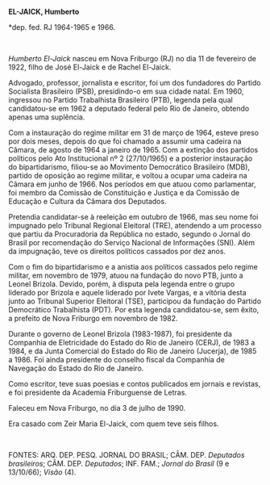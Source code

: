 **EL-JAICK, Humberto**

\*dep. fed. RJ 1964-1965 e 1966.

 

*Humberto El-Jaick* nasceu em Nova Friburgo (RJ) no dia 11 de fevereiro
de 1922, filho de José El-Jaick e de Rachel El-Jaick.

Advogado, professor, jornalista e escritor, foi um dos fundadores do
Partido Socialista Brasileiro (PSB), presidindo-o em sua cidade natal.
Em 1960, ingressou no Partido Trabalhista Brasileiro (PTB), legenda pela
qual candidatou-se em 1962 a deputado federal pelo Rio de Janeiro,
obtendo apenas uma suplência.

Com a instauração do regime militar em 31 de março de 1964, esteve preso
por dois meses, depois do que foi chamado a assumir uma cadeira na
Câmara, de agosto de 1964 a janeiro de 1965. Com a extinção dos partidos
políticos pelo Ato Institucional nº 2 (27/10/1965) e a posterior
instauração do bipartidarismo, filiou-se ao Movimento Democrático
Brasileiro (MDB), partido de oposição ao regime militar, e voltou a
ocupar uma cadeira na Câmara em junho de 1966. Nos períodos em que atuou
como parlamentar, foi membro da Comissão de Constituição e Justiça e da
Comissão de Educação e Cultura da Câmara dos Deputados.

Pretendia candidatar-se à reeleição em outubro de 1966, mas seu nome foi
impugnado pelo Tribunal Regional Eleitoral (TRE), atendendo a um
processo que partiu da Procuradoria da República no estado, segundo o
Jornal do Brasil por recomendação do Serviço Nacional de Informações
(SNI). Além da impugnação, teve os direitos políticos cassados por dez
anos.

Com o fim do bipartidarismo e a anistia aos políticos cassados pelo
regime militar, em novembro de 1979, atuou na fundação do novo PTB,
junto a Leonel Brizola. Devido, porém, à disputa pela legenda entre o
grupo liderado por Brizola e aquele liderado por Ivete Vargas, e a
vitória desta junto ao Tribunal Superior Eleitoral (TSE), participou da
fundação do Partido Democrático Trabalhista (PDT). Por esta legenda
candidatou-se, sem êxito, a prefeito de Nova Friburgo em novembro de
1982.

Durante o governo de Leonel Brizola (1983-1987), foi presidente da
Companhia de Eletricidade do Estado do Rio de Janeiro (CERJ), de 1983 a
1984, e da Junta Comercial do Estado do Rio de Janeiro (Jucerja), de
1985 a 1986. Foi ainda presidente do conselho fiscal da Companhia de
Navegação do Estado do Rio de Janeiro.

Como escritor, teve suas poesias e contos publicados em jornais e
revistas, e foi presidente da Academia Friburguense de Letras.

Faleceu em Nova Friburgo, no dia 3 de julho de 1990.

Era casado com Zeir Maria El-Jaick, com quem teve seis filhos.

 

FONTES: ARQ. DEP. PESQ. JORNAL DO BRASIL; CÂM. DEP. *Deputados
brasileiros*; CÂM. DEP. *Deputados*; INF. FAM.; *Jornal do Brasil* (9 e
13/10/66); *Visão* (4).

 
